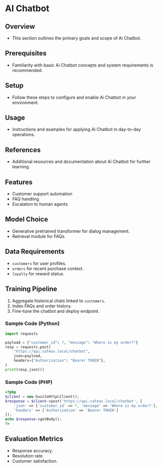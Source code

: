 # AI Chatbot

## Overview
- This section outlines the primary goals and scope of Ai Chatbot.

## Prerequisites
- Familiarity with basic Ai Chatbot concepts and system requirements is recommended.

## Setup
- Follow these steps to configure and enable Ai Chatbot in your environment.

## Usage
- Instructions and examples for applying Ai Chatbot in day-to-day operations.

## References
- Additional resources and documentation about Ai Chatbot for further learning.


## Features
- Customer support automation
- FAQ handling
- Escalation to human agents

## Model Choice
- Generative pretrained transformer for dialog management.
- Retrieval module for FAQs.

## Data Requirements
- `customers` for user profiles.
- `orders` for recent purchase context.
- `loyalty` for reward status.

## Training Pipeline
1. Aggregate historical chats linked to `customers`.
2. Index FAQs and order history.
3. Fine-tune the chatbot and deploy endpoint.

### Sample Code (Python)
```python
import requests

payload = {"customer_id": 7, "message": "Where is my order?"}
resp = requests.post(
    "https://api.cafeos.local/chatbot",
    json=payload,
    headers={"Authorization": "Bearer TOKEN"},
)
print(resp.json())
```

### Sample Code (PHP)
```php
<?php
$client = new GuzzleHttp\Client();
$response = $client->post('https://api.cafeos.local/chatbot', [
    'json' => ['customer_id' => 7, 'message' => 'Where is my order?'],
    'headers' => ['Authorization' => 'Bearer TOKEN']
]);
echo $response->getBody();
?>
```

## Evaluation Metrics
- Response accuracy.
- Resolution rate.
- Customer satisfaction.
